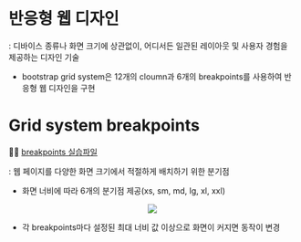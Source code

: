 # 반응형 웹 디자인
: 디바이스 종류나 화면 크기에 상관없이, 어디서든 일관된 레이아웃 및 사용자 경험을 제공하는 디자인 기술

- bootstrap grid system은 12개의 cloumn과 6개의 breakpoints를 사용하여 반응형 웹 디자인을 구현

# Grid system breakpoints
👩‍💻 [breakpoints 실습파일](../02_breakpoints/%EC%8B%A4%EC%8A%B5/01_breakpoints.html)

: 웹 페이지를 다양한 화면 크기에서 적절하게 배치하기 위한 분기점

- 화면 너비에 따라 6개의 분기점 제공(xs, sm, md, lg, xl, xxl)

<p align="center">
<img src = 'https://user-images.githubusercontent.com/39366835/223724836-ae706191-7455-463e-9ab3-c741e625a3f9.PNG'>
</p>

- 각 breakpoints마다 설정된 최대 너비 값 이상으로 화면이 커지면 동작이 변경
